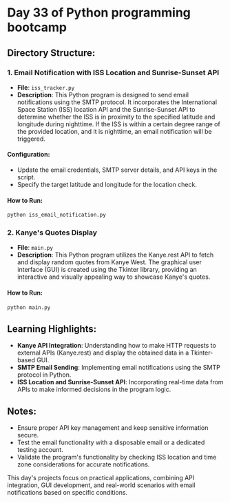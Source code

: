 # Day 33 of Python programming bootcamp

## Directory Structure:

### 1. Email Notification with ISS Location and Sunrise-Sunset API
- **File**: `iss_tracker.py`
- **Description**: This Python program is designed to send email notifications using the SMTP protocol. It incorporates the International Space Station (ISS) location API and the Sunrise-Sunset API to determine whether the ISS is in proximity to the specified latitude and longitude during nighttime. If the ISS is within a certain degree range of the provided location, and it is nighttime, an email notification will be triggered.

#### Configuration:
- Update the email credentials, SMTP server details, and API keys in the script.
- Specify the target latitude and longitude for the location check.

#### How to Run:
```bash
python iss_email_notification.py
```

### 2. Kanye's Quotes Display
- **File**: `main.py`
- **Description**: This Python program utilizes the Kanye.rest API to fetch and display random quotes from Kanye West. The graphical user interface (GUI) is created using the Tkinter library, providing an interactive and visually appealing way to showcase Kanye's quotes.

#### How to Run:
```bash
python main.py
```

## Learning Highlights:
- **Kanye API Integration**: Understanding how to make HTTP requests to external APIs (Kanye.rest) and display the obtained data in a Tkinter-based GUI.
- **SMTP Email Sending**: Implementing email notifications using the SMTP protocol in Python.
- **ISS Location and Sunrise-Sunset API**: Incorporating real-time data from APIs to make informed decisions in the program logic.

## Notes:
- Ensure proper API key management and keep sensitive information secure.
- Test the email functionality with a disposable email or a dedicated testing account.
- Validate the program's functionality by checking ISS location and time zone considerations for accurate notifications.

This day's projects focus on practical applications, combining API integration, GUI development, and real-world scenarios with email notifications based on specific conditions.
